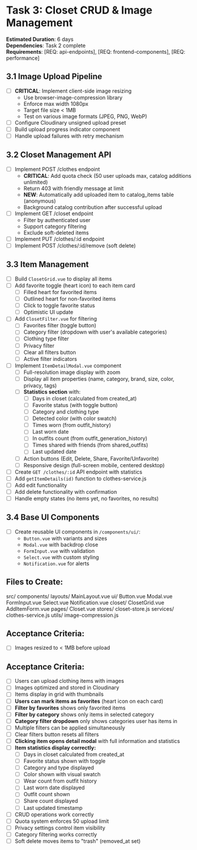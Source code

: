 # Task 3: Closet CRUD & Image Management

**Estimated Duration**: 6 days  
**Dependencies**: Task 2 complete  
**Requirements**: [REQ: api-endpoints], [REQ: frontend-components], [REQ: performance]

## 3.1 Image Upload Pipeline
- [ ] **CRITICAL**: Implement client-side image resizing
  - Use browser-image-compression library
  - Enforce max width 1080px
  - Target file size < 1MB
  - Test on various image formats (JPEG, PNG, WebP)
- [ ] Configure Cloudinary unsigned upload preset
- [ ] Build upload progress indicator component
- [ ] Handle upload failures with retry mechanism

## 3.2 Closet Management API
- [ ] Implement POST /clothes endpoint
  - **CRITICAL**: Add quota check (50 user uploads max, catalog additions unlimited)
  - Return 403 with friendly message at limit
  - **NEW**: Automatically add uploaded item to catalog_items table (anonymous)
  - Background catalog contribution after successful upload
- [ ] Implement GET /closet endpoint
  - Filter by authenticated user
  - Support category filtering
  - Exclude soft-deleted items
- [ ] Implement PUT /clothes/:id endpoint
- [ ] Implement POST /clothes/:id/remove (soft delete)

## 3.3 Item Management
- [ ] Build `ClosetGrid.vue` to display all items
- [ ] Add favorite toggle (heart icon) to each item card
  - [ ] Filled heart for favorited items
  - [ ] Outlined heart for non-favorited items
  - [ ] Click to toggle favorite status
  - [ ] Optimistic UI update
- [ ] Add `ClosetFilter.vue` for filtering
  - [ ] Favorites filter (toggle button)
  - [ ] Category filter (dropdown with user's available categories)
  - [ ] Clothing type filter
  - [ ] Privacy filter
  - [ ] Clear all filters button
  - [ ] Active filter indicators
- [ ] Implement `ItemDetailModal.vue` component
  - [ ] Full-resolution image display with zoom
  - [ ] Display all item properties (name, category, brand, size, color, privacy, tags)
  - [ ] **Statistics section** with:
    - [ ] Days in closet (calculated from created_at)
    - [ ] Favorite status (with toggle button)
    - [ ] Category and clothing type
    - [ ] Detected color (with color swatch)
    - [ ] Times worn (from outfit_history)
    - [ ] Last worn date
    - [ ] In outfits count (from outfit_generation_history)
    - [ ] Times shared with friends (from shared_outfits)
    - [ ] Last updated date
  - [ ] Action buttons (Edit, Delete, Share, Favorite/Unfavorite)
  - [ ] Responsive design (full-screen mobile, centered desktop)
- [ ] Create `GET /clothes/:id` API endpoint with statistics
- [ ] Add `getItemDetails(id)` function to clothes-service.js
- [ ] Add edit functionality
- [ ] Add delete functionality with confirmation
- [ ] Handle empty states (no items yet, no favorites, no results)

## 3.4 Base UI Components
- [ ] Create reusable UI components in `/components/ui/`:
  - `Button.vue` with variants and sizes
  - `Modal.vue` with backdrop close
  - `FormInput.vue` with validation
  - `Select.vue` with custom styling
  - `Notification.vue` for alerts

## Files to Create:
src/
components/
layouts/
MainLayout.vue
ui/
Button.vue
Modal.vue
FormInput.vue
Select.vue
Notification.vue
closet/
ClosetGrid.vue
AddItemForm.vue
pages/
Closet.vue
stores/
closet-store.js
services/
clothes-service.js
utils/
image-compression.js

## Acceptance Criteria:
- [ ] Images resized to < 1MB before upload
## Acceptance Criteria:
- [ ] Users can upload clothing items with images
- [ ] Images optimized and stored in Cloudinary
- [ ] Items display in grid with thumbnails
- [ ] **Users can mark items as favorites** (heart icon on each card)
- [ ] **Filter by favorites** shows only favorited items
- [ ] **Filter by category** shows only items in selected category
- [ ] **Category filter dropdown** only shows categories user has items in
- [ ] Multiple filters can be applied simultaneously
- [ ] Clear filters button resets all filters
- [ ] **Clicking item opens detail modal** with full information and statistics
- [ ] **Item statistics display correctly:**
  - [ ] Days in closet calculated from created_at
  - [ ] Favorite status shown with toggle
  - [ ] Category and type displayed
  - [ ] Color shown with visual swatch
  - [ ] Wear count from outfit history
  - [ ] Last worn date displayed
  - [ ] Outfit count shown
  - [ ] Share count displayed
  - [ ] Last updated timestamp
- [ ] CRUD operations work correctly
- [ ] Quota system enforces 50 upload limit
- [ ] Privacy settings control item visibility
- [ ] Category filtering works correctly
- [ ] Soft delete moves items to "trash" (removed_at set)